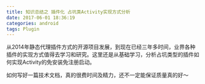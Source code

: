 ```yaml
---
title: 知识总结之 插件化 占坑类Activity实现方式分析
date: 2017-06-01 18:36:19
categories: android 
tags: Plugin
---
```


从2014年静态代理插件方式的开源项目发展，到现在已经三年多时间，业界各种插件的实现方式值得去学习和研究。这里还是从基础学习，分析占坑类型的插件如何实现Activity的免安装免注册启动。

<!--more-->
如何写好一篇技术文档，真的很费时间及精力，还不一定能保证质量真的好～